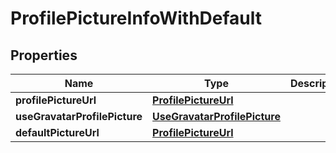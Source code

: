 
# ProfilePictureInfoWithDefault

## Properties
Name | Type | Description | Notes
------------ | ------------- | ------------- | -------------
**profilePictureUrl** | [**ProfilePictureUrl**](ProfilePictureUrl.md) |  |  [optional]
**useGravatarProfilePicture** | [**UseGravatarProfilePicture**](UseGravatarProfilePicture.md) |  | 
**defaultPictureUrl** | [**ProfilePictureUrl**](ProfilePictureUrl.md) |  | 



